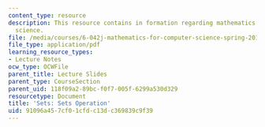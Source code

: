 ```yaml
---
content_type: resource
description: This resource contains in formation regarding mathematics for computer
  science.
file: /media/courses/6-042j-mathematics-for-computer-science-spring-2015/91096a457cf01cfdc13dc369839c9f39_MIT6_042JS16_SetsOperation.pdf
file_type: application/pdf
learning_resource_types:
- Lecture Notes
ocw_type: OCWFile
parent_title: Lecture Slides
parent_type: CourseSection
parent_uid: 118f09a2-89bc-f0f7-005f-6299a530d329
resourcetype: Document
title: 'Sets: Sets Operation'
uid: 91096a45-7cf0-1cfd-c13d-c369839c9f39
---
```

